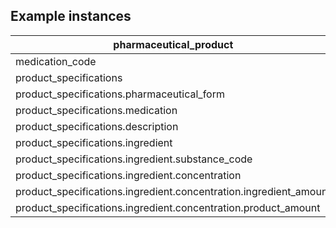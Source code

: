 ## Example instances

| pharmaceutical_product   |                   |
|-----------------|-------------------|
|medication_code   |
|product_specifications |
|product_specifications.pharmaceutical_form |
|product_specifications.medication |
|product_specifications.description |
|product_specifications.ingredient |
|product_specifications.ingredient.substance_code |
|product_specifications.ingredient.concentration |
|product_specifications.ingredient.concentration.ingredient_amount |
|product_specifications.ingredient.concentration.product_amount | 



